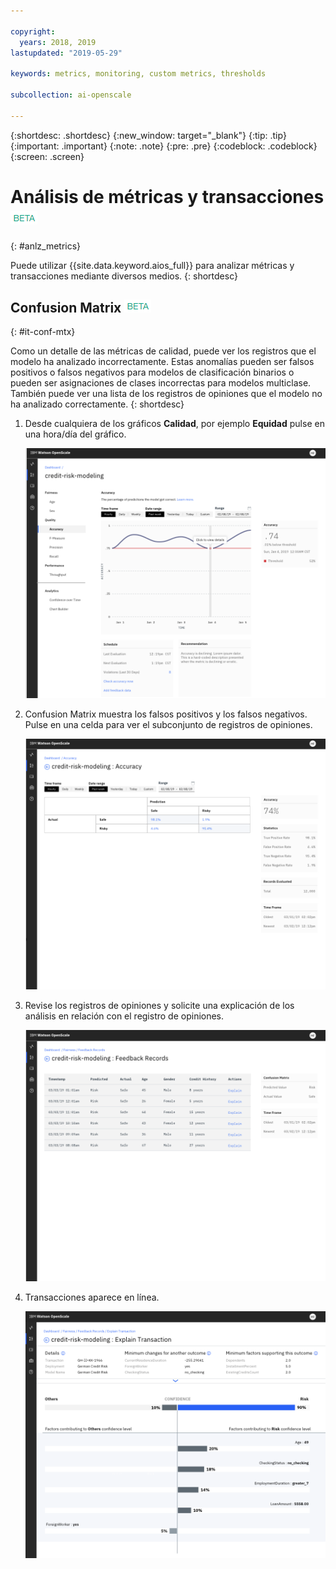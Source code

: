 ```yaml
---

copyright:
  years: 2018, 2019
lastupdated: "2019-05-29"

keywords: metrics, monitoring, custom metrics, thresholds

subcollection: ai-openscale

---
```


{:shortdesc: .shortdesc}
{:new_window: target="_blank"}
{:tip: .tip}
{:important: .important}
{:note: .note}
{:pre: .pre}
{:codeblock: .codeblock}
{:screen: .screen}

# Análisis de métricas y transacciones ![etiqueta beta](images/beta.png)
{: #anlz_metrics}

Puede utilizar {{site.data.keyword.aios_full}} para analizar métricas y transacciones mediante diversos medios.
{: shortdesc}

## Confusion Matrix ![etiqueta beta](images/beta.png)
{: #it-conf-mtx}

Como un detalle de las métricas de calidad, puede ver los registros que el modelo ha analizado incorrectamente. Estas anomalías pueden ser falsos positivos o falsos negativos para modelos de clasificación binarios o pueden ser asignaciones de clases incorrectas para modelos multiclase. También puede ver una lista de los registros de opiniones que el modelo no ha analizado correctamente.
{: shortdesc}

1. Desde cualquiera de los gráficos **Calidad**, por ejemplo **Equidad** pulse en una hora/día del gráfico.
    
    ![Lista de transacciones sesgadas](images/Confusion_Matrix_040819.004.png)

1. Confusion Matrix muestra los falsos positivos y los falsos negativos. Pulse en una celda para ver el subconjunto de registros de opiniones.

    ![Lista de transacciones sesgadas](images/Confusion_Matrix_040819.005.png)

1. Revise los registros de opiniones y solicite una explicación de los análisis en relación con el registro de opiniones.

    ![Lista de transacciones sesgadas](images/Confusion_Matrix_040819.006.png)

1. Transacciones aparece en línea.

    ![Lista de transacciones sesgadas](images/Confusion_Matrix_040819.007.png)

